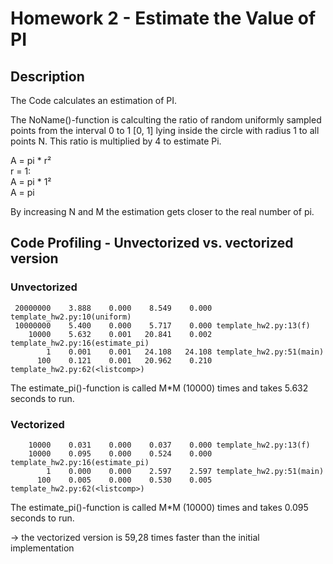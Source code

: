 # Homework 2 - Estimate the Value of PI

## Description

The Code calculates an estimation of PI.

The NoName()-function is calculting the ratio of random uniformly sampled points from the interval 0 to 1 [0, 1] lying inside the circle with radius 1 to all points N. This ratio is multiplied by 4 to estimate Pi.

A = pi * r²  
r = 1:  
A = pi * 1²  
A = pi  

By increasing N and M the estimation gets closer to the real number of pi.


## Code Profiling - Unvectorized vs. vectorized version

### Unvectorized

```
 20000000    3.888    0.000    8.549    0.000 template_hw2.py:10(uniform)
 10000000    5.400    0.000    5.717    0.000 template_hw2.py:13(f)
    10000    5.632    0.001   20.841    0.002 template_hw2.py:16(estimate_pi)
        1    0.001    0.001   24.108   24.108 template_hw2.py:51(main)
      100    0.121    0.001   20.962    0.210 template_hw2.py:62(<listcomp>)
   ```

The estimate_pi()-function is called M*M (10000) times and takes 5.632 seconds to run.  

### Vectorized

```
    10000    0.031    0.000    0.037    0.000 template_hw2.py:13(f)
    10000    0.095    0.000    0.524    0.000 template_hw2.py:16(estimate_pi)
        1    0.000    0.000    2.597    2.597 template_hw2.py:51(main)
      100    0.005    0.000    0.530    0.005 template_hw2.py:62(<listcomp>)
```

The estimate_pi()-function is called M*M (10000) times and takes 0.095 seconds to run.  

-> the vectorized version is 59,28 times faster than the initial implementation